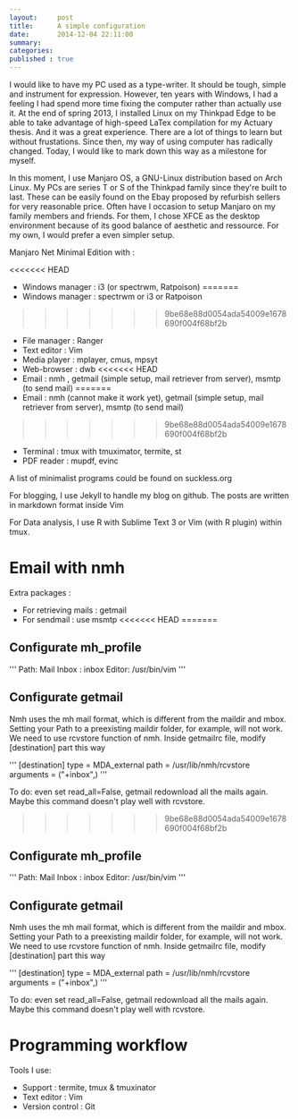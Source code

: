 ```yaml
---
layout:     post
title:      A simple configuration
date:       2014-12-04 22:11:00
summary:    
categories: 
published : true
---
```


I would like to have my PC used as a type-writer. It should be tough, simple and instrument for expression. However, ten years with Windows, I had a feeling I had spend more time fixing the computer rather than actually use it. At the end of spring 2013, I installed Linux on my Thinkpad Edge to be able to take advantage of high-speed LaTex compilation for my Actuary thesis. And it was a great experience. There are a lot of things to learn but without frustations. Since then, my way of using computer has radically changed. Today, I would like to mark down this way as a milestone for myself.

In this moment, I use Manjaro OS, a GNU-Linux distribution based on Arch Linux. My PCs are series T or S of the Thinkpad family since they're built to last. These can be easily found on the Ebay proposed by refurbish sellers for very reasonable price. Often have I occasion to setup Manjaro on my family members and friends. For them, I chose XFCE as the desktop environment because of its good balance of aesthetic and ressource. For my own, I would prefer a even simpler setup.

Manjaro Net Minimal Edition with :

<<<<<<< HEAD
* Windows manager : i3 (or spectrwm,  Ratpoison)
=======
* Windows manager : spectrwm or i3 or Ratpoison
>>>>>>> 9be68e88d0054ada54009e1678690f004f68bf2b
* File manager : Ranger
* Text editor : Vim
* Media player : mplayer, cmus, mpsyt 
* Web-browser : dwb
<<<<<<< HEAD
* Email : nmh , getmail (simple setup, mail retriever from server), msmtp (to send mail)
=======
* Email : nmh (cannot make it work yet), getmail (simple setup, mail retriever from server), msmtp (to send mail)
>>>>>>> 9be68e88d0054ada54009e1678690f004f68bf2b
* Terminal : tmux with tmuximator, termite, st
* PDF reader : mupdf, evinc

A list of minimalist programs could be found on suckless.org

For blogging, I use Jekyll to handle my blog on github. The posts are written in markdown format inside Vim

For Data analysis, I use R with Sublime Text 3 or Vim (with R plugin) within tmux.


# Email with nmh

Extra packages :

* For retrieving mails : getmail
* For sendmail : use msmtp
<<<<<<< HEAD
=======

## Configurate mh_profile

'''
Path: Mail
Inbox : inbox
Editor: /usr/bin/vim
'''

## Configurate getmail
Nmh uses the mh mail format, which is different from the maildir and mbox. Setting your Path to a preexisting maildir folder, for example, will not work. We need to use rcvstore function of nmh.  Inside getmailrc file, modify [destination] part this way 

'''
[destination]
type = MDA_external
path = /usr/lib/nmh/rcvstore
arguments = ("+inbox",)
'''

To do: even set read_all=False, getmail redownload all the mails again. Maybe this command doesn't play well with rcvstore.
>>>>>>> 9be68e88d0054ada54009e1678690f004f68bf2b

## Configurate mh_profile

'''
Path: Mail
Inbox : inbox
Editor: /usr/bin/vim
'''

## Configurate getmail
Nmh uses the mh mail format, which is different from the maildir and mbox. Setting your Path to a preexisting maildir folder, for example, will not work. We need to use rcvstore function of nmh.  Inside getmailrc file, modify [destination] part this way 

'''
[destination]
type = MDA_external
path = /usr/lib/nmh/rcvstore
arguments = ("+inbox",)
'''

To do: even set read_all=False, getmail redownload all the mails again. Maybe this command doesn't play well with rcvstore.

# Programming workflow 

Tools I use:

* Support : termite, tmux & tmuxinator
* Text editor : Vim
* Version control : Git





